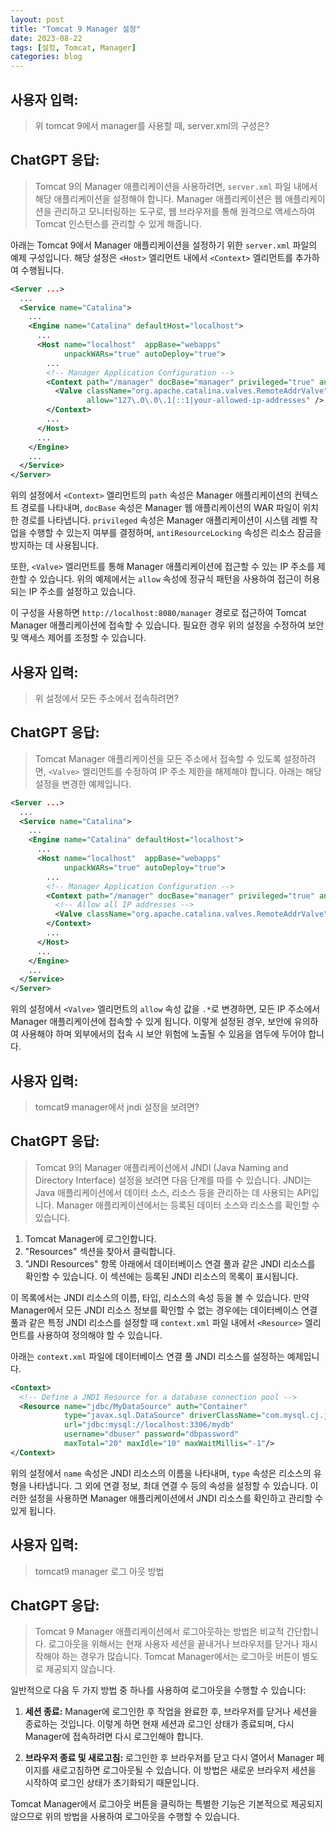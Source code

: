```yaml
---
layout: post
title: "Tomcat 9 Manager 설정"
date: 2023-08-22
tags: [설정, Tomcat, Manager]
categories: blog
---
```


## 사용자 입력:
> 위 tomcat 9에서 manager를 사용할 때, server.xml의 구성은?

## ChatGPT 응답:
> Tomcat 9의 Manager 애플리케이션을 사용하려면, `server.xml` 파일 내에서 해당 애플리케이션을 설정해야 합니다. Manager 애플리케이션은 웹 애플리케이션을 관리하고 모니터링하는 도구로, 웹 브라우저를 통해 원격으로 액세스하여 Tomcat 인스턴스를 관리할 수 있게 해줍니다.

아래는 Tomcat 9에서 Manager 애플리케이션을 설정하기 위한 `server.xml` 파일의 예제 구성입니다. 해당 설정은 `<Host>` 엘리먼트 내에서 `<Context>` 엘리먼트를 추가하여 수행됩니다.

```xml
<Server ...>
  ...
  <Service name="Catalina">
    ...
    <Engine name="Catalina" defaultHost="localhost">
      ...
      <Host name="localhost"  appBase="webapps"
            unpackWARs="true" autoDeploy="true">
        ...
        <!-- Manager Application Configuration -->
        <Context path="/manager" docBase="manager" privileged="true" antiResourceLocking="false">
          <Valve className="org.apache.catalina.valves.RemoteAddrValve"
                 allow="127\.0\.0\.1|::1|your-allowed-ip-addresses" />
        </Context>
        ...
      </Host>
      ...
    </Engine>
    ...
  </Service>
</Server>
```

위의 설정에서 `<Context>` 엘리먼트의 `path` 속성은 Manager 애플리케이션의 컨텍스트 경로를 나타내며, `docBase` 속성은 Manager 웹 애플리케이션의 WAR 파일이 위치한 경로를 나타냅니다. `privileged` 속성은 Manager 애플리케이션이 시스템 레벨 작업을 수행할 수 있는지 여부를 결정하며, `antiResourceLocking` 속성은 리소스 잠금을 방지하는 데 사용됩니다.

또한, `<Valve>` 엘리먼트를 통해 Manager 애플리케이션에 접근할 수 있는 IP 주소를 제한할 수 있습니다. 위의 예제에서는 `allow` 속성에 정규식 패턴을 사용하여 접근이 허용되는 IP 주소를 설정하고 있습니다.

이 구성을 사용하면 `http://localhost:8080/manager` 경로로 접근하여 Tomcat Manager 애플리케이션에 접속할 수 있습니다. 필요한 경우 위의 설정을 수정하여 보안 및 액세스 제어를 조정할 수 있습니다.

## 사용자 입력:
> 위 설정에서 모든 주소에서 접속하려면?

## ChatGPT 응답:
> Tomcat Manager 애플리케이션을 모든 주소에서 접속할 수 있도록 설정하려면, `<Valve>` 엘리먼트를 수정하여 IP 주소 제한을 해제해야 합니다. 아래는 해당 설정을 변경한 예제입니다.

```xml
<Server ...>
  ...
  <Service name="Catalina">
    ...
    <Engine name="Catalina" defaultHost="localhost">
      ...
      <Host name="localhost"  appBase="webapps"
            unpackWARs="true" autoDeploy="true">
        ...
        <!-- Manager Application Configuration -->
        <Context path="/manager" docBase="manager" privileged="true" antiResourceLocking="false">
          <!-- Allow all IP addresses -->
          <Valve className="org.apache.catalina.valves.RemoteAddrValve" allow=".*" />
        </Context>
        ...
      </Host>
      ...
    </Engine>
    ...
  </Service>
</Server>
```

위의 설정에서 `<Valve>` 엘리먼트의 `allow` 속성 값을 `.*`로 변경하면, 모든 IP 주소에서 Manager 애플리케이션에 접속할 수 있게 됩니다. 이렇게 설정된 경우, 보안에 유의하여 사용해야 하며 외부에서의 접속 시 보안 위험에 노출될 수 있음을 염두에 두어야 합니다.

## 사용자 입력:
> tomcat9 manager에서 jndi  설정을 보려면?

## ChatGPT 응답:
> Tomcat 9의 Manager 애플리케이션에서 JNDI (Java Naming and Directory Interface) 설정을 보려면 다음 단계를 따를 수 있습니다. JNDI는 Java 애플리케이션에서 데이터 소스, 리소스 등을 관리하는 데 사용되는 API입니다. Manager 애플리케이션에서는 등록된 데이터 소스와 리소스를 확인할 수 있습니다.

1. Tomcat Manager에 로그인합니다.
2. "Resources" 섹션을 찾아서 클릭합니다.
3. "JNDI Resources" 항목 아래에서 데이터베이스 연결 풀과 같은 JNDI 리소스를 확인할 수 있습니다. 이 섹션에는 등록된 JNDI 리소스의 목록이 표시됩니다.

이 목록에서는 JNDI 리소스의 이름, 타입, 리소스의 속성 등을 볼 수 있습니다. 만약 Manager에서 모든 JNDI 리소스 정보를 확인할 수 없는 경우에는 데이터베이스 연결 풀과 같은 특정 JNDI 리소스를 설정할 때 `context.xml` 파일 내에서 `<Resource>` 엘리먼트를 사용하여 정의해야 할 수 있습니다.

아래는 `context.xml` 파일에 데이터베이스 연결 풀 JNDI 리소스를 설정하는 예제입니다.

```xml
<Context>
  <!-- Define a JNDI Resource for a database connection pool -->
  <Resource name="jdbc/MyDataSource" auth="Container"
            type="javax.sql.DataSource" driverClassName="com.mysql.cj.jdbc.Driver"
            url="jdbc:mysql://localhost:3306/mydb"
            username="dbuser" password="dbpassword"
            maxTotal="20" maxIdle="10" maxWaitMillis="-1"/>
</Context>
```

위의 설정에서 `name` 속성은 JNDI 리소스의 이름을 나타내며, `type` 속성은 리소스의 유형을 나타냅니다. 그 외에 연결 정보, 최대 연결 수 등의 속성을 설정할 수 있습니다. 이러한 설정을 사용하면 Manager 애플리케이션에서 JNDI 리소스를 확인하고 관리할 수 있게 됩니다.

## 사용자 입력:
> tomcat9 manager 로그 아웃 방법

## ChatGPT 응답:
> Tomcat 9 Manager 애플리케이션에서 로그아웃하는 방법은 비교적 간단합니다. 로그아웃을 위해서는 현재 사용자 세션을 끝내거나 브라우저를 닫거나 재시작해야 하는 경우가 많습니다. Tomcat Manager에서는 로그아웃 버튼이 별도로 제공되지 않습니다.

일반적으로 다음 두 가지 방법 중 하나를 사용하여 로그아웃을 수행할 수 있습니다:

1. **세션 종료:** Manager에 로그인한 후 작업을 완료한 후, 브라우저를 닫거나 세션을 종료하는 것입니다. 이렇게 하면 현재 세션과 로그인 상태가 종료되며, 다시 Manager에 접속하려면 다시 로그인해야 합니다.

2. **브라우저 종료 및 새로고침:** 로그인한 후 브라우저를 닫고 다시 열어서 Manager 페이지를 새로고침하면 로그아웃될 수 있습니다. 이 방법은 새로운 브라우저 세션을 시작하여 로그인 상태가 초기화되기 때문입니다.

Tomcat Manager에서 로그아웃 버튼을 클릭하는 특별한 기능은 기본적으로 제공되지 않으므로 위의 방법을 사용하여 로그아웃을 수행할 수 있습니다.

